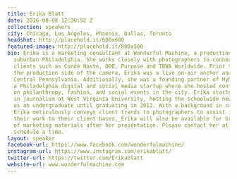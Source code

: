 ```yaml
---
title: Erika Blatt
date: 2016-08-08 12:36:52 Z
collection: speakers
city: Chicago, Los Angeles, Phoenix, Dallas, Toronto
headshot: http://placehold.it/600x600
featured-image: http://placehold.it/800x500
bio: Erika is a marketing consultant at Wonderful Machine, a production company in
  suburban Philadelphia. She works closely with photographers to connect them with
  clients such as Conde Naste, DDB, Purpose and TBWA Worldwide. Prior to jumping on
  the production side of the camera, Erika was a live on-air anchor and reporter in
  Central Pennsylvania. Additionally, she was a founding partner of MyNEWPhilly.com,
  a Philadelphia digital and social media startup where she hosted content focused
  on philanthropy, fashion, and social events in the city. Erika started her career
  in journalism at West Virginia University, hosting the schoolwide news segments
  as an undergraduate until graduating in 2012. With a background in communications,
  Erika meticulously conveys client trends to photographers to assist in targeting
  their work to their client bases. Erika will also be available for brief reviews
  of marketing materials after her presentation. Please contact her at erika@wonderfulmachine.com to
  schedule a time.
layout: speaker
facebook-url: https://www.facebook.com/wonderfulmachine/
instagram-url: https://www.instagram.com/erikablatt/
twitter-url: https://twitter.com/Erikablatt
website-url: www.wonderfulmachine.com
---
```


